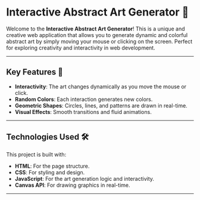 # Interactive Abstract Art Generator 🎨

Welcome to the **Interactive Abstract Art Generator**! This is a unique and creative web application that allows you to generate dynamic and colorful abstract art by simply moving your mouse or clicking on the screen. Perfect for exploring creativity and interactivity in web development.

---

## Key Features 🚀

- **Interactivity**: The art changes dynamically as you move the mouse or click.
- **Random Colors**: Each interaction generates new colors.
- **Geometric Shapes**: Circles, lines, and patterns are drawn in real-time.
- **Visual Effects**: Smooth transitions and fluid animations.

---

## Technologies Used 🛠️

This project is built with:
- **HTML**: For the page structure.
- **CSS**: For styling and design.
- **JavaScript**: For the art generation logic and interactivity.
- **Canvas API**: For drawing graphics in real-time.

---